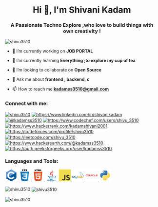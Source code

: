 
<h1 align="center">Hi 👋, I'm Shivani Kadam</h1>
<h3 align="center">A Passionate Techno Explore ,who love to build things with own creativity !</h3>

<p align="left"> <img src="https://komarev.com/ghpvc/?username=shivu3510&label=Profile%20views&color=0e75b6&style=flat" alt="shivu3510" /> </p>

- 🔭 I’m currently working on **JOB PORTAL**

- 🌱 I’m currently learning **Everything ;to explore my cup of tea**

- 👯 I’m looking to collaborate on **Open Source**

- 💬 Ask me about **frontend , backend, c**

- 📫 How to reach me **kadamss3510@gmail.com**

<h3 align="left">Connect with me:</h3>
<p align="left">
<a href="https://twitter.com/shivu3510" target="blank"><img align="center" src="https://raw.githubusercontent.com/rahuldkjain/github-profile-readme-generator/master/src/images/icons/Social/twitter.svg" alt="shivu3510" height="30" width="40" /></a>
<a href="https://linkedin.com/in/https://www.linkedin.com/in/shivanikadam" target="blank"><img align="center" src="https://raw.githubusercontent.com/rahuldkjain/github-profile-readme-generator/master/src/images/icons/Social/linked-in-alt.svg" alt="https://www.linkedin.com/in/shivanikadam" height="30" width="40" /></a>
<a href="https://medium.com/@kadamss3510" target="blank"><img align="center" src="https://raw.githubusercontent.com/rahuldkjain/github-profile-readme-generator/master/src/images/icons/Social/medium.svg" alt="@kadamss3510" height="30" width="40" /></a>
<a href="https://www.codechef.com/users/https://www.codechef.com/users/shivu_3510" target="blank"><img align="center" src="https://cdn.jsdelivr.net/npm/simple-icons@3.1.0/icons/codechef.svg" alt="https://www.codechef.com/users/shivu_3510" height="30" width="40" /></a>
<a href="https://www.hackerrank.com/https://www.hackerrank.com/kadamshivani2001" target="blank"><img align="center" src="https://raw.githubusercontent.com/rahuldkjain/github-profile-readme-generator/master/src/images/icons/Social/hackerrank.svg" alt="https://www.hackerrank.com/kadamshivani2001" height="30" width="40" /></a>
<a href="https://codeforces.com/profile/https://codeforces.com/profile/shivu3510" target="blank"><img align="center" src="https://raw.githubusercontent.com/rahuldkjain/github-profile-readme-generator/master/src/images/icons/Social/codeforces.svg" alt="https://codeforces.com/profile/shivu3510" height="30" width="40" /></a>
<a href="https://www.leetcode.com/https://leetcode.com/shivu_3510" target="blank"><img align="center" src="https://raw.githubusercontent.com/rahuldkjain/github-profile-readme-generator/master/src/images/icons/Social/leet-code.svg" alt="https://leetcode.com/shivu_3510" height="30" width="40" /></a>
<a href="https://www.hackerearth.com/https://www.hackerearth.com/@kadamss3510" target="blank"><img align="center" src="https://raw.githubusercontent.com/rahuldkjain/github-profile-readme-generator/master/src/images/icons/Social/hackerearth.svg" alt="https://www.hackerearth.com/@kadamss3510" height="30" width="40" /></a>
<a href="https://auth.geeksforgeeks.org/user/https://auth.geeksforgeeks.org/user/kadamss3510" target="blank"><img align="center" src="https://raw.githubusercontent.com/rahuldkjain/github-profile-readme-generator/master/src/images/icons/Social/geeks-for-geeks.svg" alt="https://auth.geeksforgeeks.org/user/kadamss3510" height="30" width="40" /></a>
</p>

<h3 align="left">Languages and Tools:</h3>
<p align="left"> <a href="https://www.cprogramming.com/" target="_blank" rel="noreferrer"> <img src="https://raw.githubusercontent.com/devicons/devicon/master/icons/c/c-original.svg" alt="c" width="40" height="40"/> </a> <a href="https://www.w3schools.com/css/" target="_blank" rel="noreferrer"> <img src="https://raw.githubusercontent.com/devicons/devicon/master/icons/css3/css3-original-wordmark.svg" alt="css3" width="40" height="40"/> </a> <a href="https://www.w3.org/html/" target="_blank" rel="noreferrer"> <img src="https://raw.githubusercontent.com/devicons/devicon/master/icons/html5/html5-original-wordmark.svg" alt="html5" width="40" height="40"/> </a> <a href="https://www.java.com" target="_blank" rel="noreferrer"> <img src="https://raw.githubusercontent.com/devicons/devicon/master/icons/java/java-original.svg" alt="java" width="40" height="40"/> </a> <a href="https://developer.mozilla.org/en-US/docs/Web/JavaScript" target="_blank" rel="noreferrer"> <img src="https://raw.githubusercontent.com/devicons/devicon/master/icons/javascript/javascript-original.svg" alt="javascript" width="40" height="40"/> </a> <a href="https://www.mysql.com/" target="_blank" rel="noreferrer"> <img src="https://raw.githubusercontent.com/devicons/devicon/master/icons/mysql/mysql-original-wordmark.svg" alt="mysql" width="40" height="40"/> </a> <a href="https://www.oracle.com/" target="_blank" rel="noreferrer"> <img src="https://raw.githubusercontent.com/devicons/devicon/master/icons/oracle/oracle-original.svg" alt="oracle" width="40" height="40"/> </a> <a href="https://www.python.org" target="_blank" rel="noreferrer"> <img src="https://raw.githubusercontent.com/devicons/devicon/master/icons/python/python-original.svg" alt="python" width="40" height="40"/> </a> </p>

<p><img align="left" src="https://github-readme-stats.vercel.app/api/top-langs?username=shivu3510&show_icons=true&locale=en&layout=compact" alt="shivu3510" /></p>

<p>&nbsp;<img align="center" src="https://github-readme-stats.vercel.app/api?username=shivu3510&show_icons=true&locale=en" alt="shivu3510" /></p>

<p><img align="center" src="https://github-readme-streak-stats.herokuapp.com/?user=shivu3510&" alt="shivu3510" /></p>
